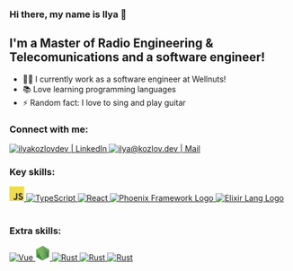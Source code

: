 ### Hi there, my name is Ilya 👋

## I'm a Master of Radio Engineering & Telecomunications and a software engineer!

- 👨‍💻 I currently work as a software engineer at Wellnuts!
- 📚 Love learning programming languages
- ⚡ Random fact: I love to sing and play guitar

### Connect with me:

<a href="https://linkedin.com/in/ilyakozlovdev">
    <img
        alt="ilyakozlovdev | LinkedIn"
        width="26px"
        src="https://cdn.jsdelivr.net/npm/simple-icons@v3/icons/linkedin.svg"
    />
</a>
<a href="mailto:ilya@kozlov.dev">
    <img
        alt="ilya@kozlov.dev | Mail" width="26px"
        src="https://cdn.iconscout.com/icon/free/png-512/mail-1138-827052.png"
    />
</a>

<br />

### Key skills:

<a href="https://javascript.com">
    <img
        alt="JavaScript"
        width="26px"
        src="https://raw.githubusercontent.com/github/explore/80688e429a7d4ef2fca1e82350fe8e3517d3494d/topics/javascript/javascript.png"
    />
</a>
<a href="https://www.typescriptlang.org">
    <img
        alt="TypeScript"
        width="26px"
        src="https://upload.wikimedia.org/wikipedia/commons/thumb/4/4c/Typescript_logo_2020.svg/1200px-Typescript_logo_2020.svg.png"
    />
</a>
<a href="https://reactjs.or/">
    <img
        alt="React"
        width="26px"
        src="https://cdn.iconscout.com/icon/free/png-512/react-1-282599.png"
    />
</a>
<a href="https://phoenixframework.org">
    <img
        alt="Phoenix Framework Logo"
        width="26px"
        src="https://hexdocs.pm/phoenix/assets/logo.png"
    />
</a>
<a href="https://elixir-lang.org">
    <img
        alt="Elixir Lang Logo"
        width="26px"
        src="https://avatars.githubusercontent.com/u/1481354?s=200&v=4"
    />
</a>





<br />
<br />

### Extra skills:

<a href="https://vuejs.org">
    <img 
        alt="Vue"
        width="26px"
        src="https://vuejs.org/images/logo.png"
    />
</a>
<a href="https://nodejs.org/en/">
    <img 
        alt="Node.js"
        width="26px"
        src="https://raw.githubusercontent.com/github/explore/80688e429a7d4ef2fca1e82350fe8e3517d3494d/topics/nodejs/nodejs.png"
    />
</a>
<a href="https://www.rust-lang.org">
    <img 
        alt="Rust"
        width="26px"
        src="https://www.rust-lang.org/static/images/rust-logo-blk.svg"
    />
</a>
<a href="https://flutter.dev">
    <img
        alt="Rust"
        width="26px"
        src="https://iconape.com/wp-content/png_logo_vector/flutter-logo.png"
    />
</a>
<a href="https://dart.dev">
    <img 
        alt="Rust"
        width="26px"
        src="https://avatars.githubusercontent.com/u/1609975?s=280&v=4"
    />
</a>

<br />
<br />
